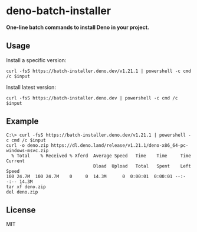 # deno-batch-installer

**One-line batch commands to install Deno in your project.**

## Usage

Install a specific version:

```batch
curl -fsS https://batch-installer.deno.dev/v1.21.1 | powershell -c cmd /c $input
```

Install latest version:

```batch
curl -fsS https://batch-installer.deno.dev | powershell -c cmd /c $input
```

## Example

```batch
C:\> curl -fsS https://batch-installer.deno.dev/v1.21.1 | powershell -c cmd /c $input
curl -o deno.zip https://dl.deno.land/release/v1.21.1/deno-x86_64-pc-windows-msvc.zip
  % Total    % Received % Xferd  Average Speed   Time    Time     Time  Current
                                 Dload  Upload   Total   Spent    Left  Speed
100 24.7M  100 24.7M    0     0  14.3M      0  0:00:01  0:00:01 --:--:-- 14.3M
tar xf deno.zip
del deno.zip
```

## License

MIT

